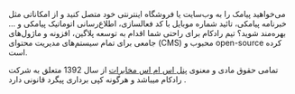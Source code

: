می‌خواهید پیامک را به وب‌سایت یا فروشگاه اینترنتی خود متصل کنید و از امکاناتی مثل خبرنامه پیامکی، تائید شماره موبایل با کد فعالسازی، اطلاع‌رسانی اتوماتیک پیامکی و ... بهره‌مند شوید؟ تیم رادکام برای راحتی شما اقدام به توسعه پلاگین، افزونه و ماژول‌های جامعی برای تمام سیستم‌های مدیریت محتوای (CMS) محبوب و open-source کرده است.

تمامی حقوق مادی و معنوی <a title="پنل اس ام اس مخابرات" href="https://radcom-sms.com/">پنل اس ام اس مخابرات</a> از سال 1392 متعلق به شرکت رادکام میباشد و هرگونه کپی برداری پیگرد قانونی دارد .
